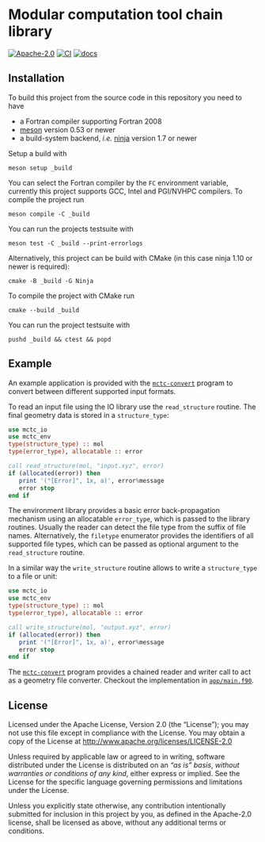 # Modular computation tool chain library

[![Apache-2.0](https://img.shields.io/github/license/grimme-lab/mctc-lib)](LICENSE)
[![CI](https://github.com/grimme-lab/mctc-lib/workflows/CI/badge.svg)](https://github.com/grimme-lab/mctc-lib/actions)
[![docs](https://github.com/grimme-lab/mctc-lib/workflows/docs/badge.svg)](https://grimme-lab.github.io/mctc-lib)


## Installation

To build this project from the source code in this repository you need to have
- a Fortran compiler supporting Fortran 2008
- [meson](https://mesonbuild.com) version 0.53 or newer
- a build-system backend, *i.e.* [ninja](https://ninja-build.org) version 1.7 or newer

Setup a build with

```
meson setup _build
```

You can select the Fortran compiler by the `FC` environment variable, currently this project supports GCC, Intel and PGI/NVHPC compilers.
To compile the project run

```
meson compile -C _build
```

You can run the projects testsuite with

```
meson test -C _build --print-errorlogs
```

Alternatively, this project can be build with CMake (in this case ninja 1.10 or newer is required):

```
cmake -B _build -G Ninja
```

To compile the project with CMake run

```
cmake --build _build
```

You can run the project testsuite with

```
pushd _build && ctest && popd
```


## Example

An example application is provided with the [``mctc-convert``](man/mctc-convert.1.adoc) program to convert between different supported input formats.

To read an input file using the IO library use the ``read_structure`` routine.
The final geometry data is stored in a ``structure_type``:

```fortran
use mctc_io
use mctc_env
type(structure_type) :: mol
type(error_type), allocatable :: error

call read_structure(mol, "input.xyz", error)
if (allocated(error)) then
   print '("[Error]", 1x, a)', error%message
   error stop
end if
```

The environment library provides a basic error back-propagation mechanism using an allocatable ``error_type``, which is passed to the library routines.
Usually the reader can detect the file type from the suffix of file names.
Alternatively, the ``filetype`` enumerator provides the identifiers of all supported file types, which can be passed as optional argument to the ``read_structure`` routine.

In a similar way the ``write_structure`` routine allows to write a ``structure_type`` to a file or unit:

``` fortran
use mctc_io
use mctc_env
type(structure_type) :: mol
type(error_type), allocatable :: error

call write_structure(mol, "output.xyz", error)
if (allocated(error)) then
   print '("[Error]", 1x, a)', error%message
   error stop
end if
```

The [``mctc-convert``](man/mctc-convert.1.adoc) program provides a chained reader and writer call to act as a geometry file converter.
Checkout the implementation in [``app/main.f90``](app/main.f90).


## License

Licensed under the Apache License, Version 2.0 (the “License”);
you may not use this file except in compliance with the License.
You may obtain a copy of the License at
http://www.apache.org/licenses/LICENSE-2.0

Unless required by applicable law or agreed to in writing, software
distributed under the License is distributed on an *“as is” basis*,
*without warranties or conditions of any kind*, either express or implied.
See the License for the specific language governing permissions and
limitations under the License.

Unless you explicitly state otherwise, any contribution intentionally
submitted for inclusion in this project by you, as defined in the
Apache-2.0 license, shall be licensed as above, without any additional
terms or conditions.
